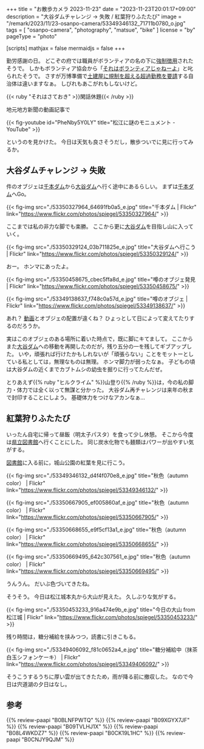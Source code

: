 +++
title = "お散歩カメラ 2023-11-23"
date =  "2023-11-23T20:01:17+09:00"
description = "大谷ダムチャレンジ → 失敗 / 紅葉狩りふたたび"
image = "/remark/2023/11/23-osanpo-camera/53349346132_71711b0780_o.jpg"
tags = [ "osanpo-camera", "photography", "matsue", "bike" ]
license = "by"
pageType = "photo"

[scripts]
  mathjax = false
  mermaidjs = false
+++

勤労感謝の日。
どこぞの府では職員がボランティアの名の下に[強制徴用](https://bunshun.jp/articles/-/67069 "代休、手当は一切なし…“38年ぶり日本一”阪神優勝パレードに「大阪公務員3000人強制徴用」で泣き寝入りする人々 | 文春オンライン")されたそうで。
しかもボランティア協会から「[それはボランティアじゃねーよ](https://osakavol.org/news/recommend/protest_statement231122.html "阪神・オリックス優勝記念パレードにあたり「ボランティア」の扱いについて大阪府・大阪市に要望書を提出しました")」と叱られたそうで。
さすが万博準備で[土建屋に規制を超える超過勤務を要請](https://news.mynavi.jp/techplus/article/20230828-2759360/ "【国土交通省】大阪万博、準備遅れ深刻化　建設業界に警戒感 | TECH+（テックプラス）")する自治体は違いますなぁ。
しびれもあこがれもしないけど。

{{< ruby "それはさておき" >}}閑話休題{{< /ruby >}}

地元地方新聞の動画記事で

{{< fig-youtube id="PheNby5Y0LY" title="松江に謎のモニュメント - YouTube" >}}

というのを見かけた。
今日は天気も良さそうだし，散歩ついでに見に行ってみるか。

## 大谷ダムチャレンジ → 失敗

件のオブジェは[千本ダム]から[大谷ダム]へ行く途中にあるらしい。
まずは[千本ダム]へGo。

{{< fig-img src="./53350327964_64691fb0a5_e.jpg" title="千本ダム | Flickr" link="https://www.flickr.com/photos/spiegel/53350327964/" >}}

ここまでは私の非力な脚でも楽勝。
ここから更に[大谷ダム]を目指し山に入っていく。

{{< fig-img src="./53350329124_03b711825e_e.jpg" title="大谷ダムへ行こう | Flickr" link="https://www.flickr.com/photos/spiegel/53350329124/" >}}

おー。
ホンマにあったよ。

{{< fig-img src="./53350458675_cbec5ffa8d_e.jpg" title="噂のオブジェ発見 | Flickr" link="https://www.flickr.com/photos/spiegel/53350458675/" >}}

{{< fig-img src="./53349138637_f748c0a57d_e.jpg" title="噂のオブジェ | Flickr" link="https://www.flickr.com/photos/spiegel/53349138637/" >}}

あれ？ [動画](https://youtu.be/PheNby5Y0LY "松江に謎のモニュメント - YouTube")とオブジェの配置が違くね？ ひょっとして日によって変えてたりするのだろうか。

実はこのオブジェのある場所に着いた時点で，既に脚にキてまして。
ここからまた[大谷ダム]への移動を再開したのだが，残り五分の一を残してギブアップした。
いや，頑張れば行けたかもしれないが「頑張らない」ことをモットーとしている私としては，無理なものは無理。
ホンマ脚力が弱ったなぁ。
子どもの頃は大谷ダムの近くまでカブトムシの幼虫を掘りに行ってたんだぜ。

とりあえず{{% ruby "ヒルクライム" %}}山登り{{% /ruby %}}は，今の私の脚力・体力では全く以って無謀と分かった。
大谷ダム再チャレンジは来年の秋まで封印することにしよう。
基礎体力をつけなアカンなぁ...

## 紅葉狩りふたたび

いったん自宅に帰って昼飯（明太子パスタ）を食って少し休憩。
そこから今度は[県立図書館][島根県立図書館]へ行くことにした。
同じ炭水化物でも麺類はパワーが出やすい気がする。

[図書館][島根県立図書館]に入る前に，城山公園の紅葉を見に行こう。

{{< fig-img src="./53349346132_d4f4f070e8_e.jpg" title="秋色（autumn color） | Flickr" link="https://www.flickr.com/photos/spiegel/53349346132/" >}}

{{< fig-img src="./53350667905_ef005860af_e.jpg" title="秋色（autumn color） | Flickr" link="https://www.flickr.com/photos/spiegel/53350667905/" >}}

{{< fig-img src="./53350668655_e9f5cf13a1_e.jpg" title="秋色（autumn color） | Flickr" link="https://www.flickr.com/photos/spiegel/53350668655/" >}}

{{< fig-img src="./53350669495_642c307561_e.jpg" title="秋色（autumn color） | Flickr" link="https://www.flickr.com/photos/spiegel/53350669495/" >}}

うんうん。
だいぶ色づいてきたね。

そうそう。
今日は松江城本丸から大山が見えた。
久しぶりな気がする。

{{< fig-img src="./53350453233_916a474e9b_e.jpg" title="今日の大山 from 松江城 | Flickr" link="https://www.flickr.com/photos/spiegel/53350453233/" >}}

残り時間は，糖分補給を挟みつつ，読書に引きこもる。

{{< fig-img src="./53349406092_f81c0652a4_e.jpg" title="糖分補給中（抹茶白玉シフォンケーキ） | Flickr" link="https://www.flickr.com/photos/spiegel/53349406092/" >}}

そうこうするうちに厚い雲が出てきたため，雨が降る前に撤収した。
なので今日は宍道湖の夕日はなし。

[千本ダム]: https://maps.app.goo.gl/xvE2gQ6AiyTZWokC7
[大谷ダム]: https://maps.app.goo.gl/RLQwuAg7VxLi2o2S7
[島根県立図書館]: https://www.library.pref.shimane.lg.jp/ "島根県立図書館"

## 参考

{{% review-paapi "B0BLNFPWTQ" %}} <!-- trimm ROLLIN サイクルコンピュータ -->
{{% review-paapi "B09XGYX7JF" %}} <!-- GARMIN vívosmart 5 -->
{{% review-paapi "B09TVLHJ1X" %}} <!-- Shokz OpenRun Mini 骨伝導ヘッドセット -->
{{% review-paapi "B08L4WKDZ7" %}} <!-- PowerShot ZOOM -->
{{% review-paapi "B0CK19L1HC" %}} <!-- ハッキング思考 Kindle 版 -->
{{% review-paapi "B0CNJY9QJM" %}} <!-- Shiny Girl, MindaRyn -->
